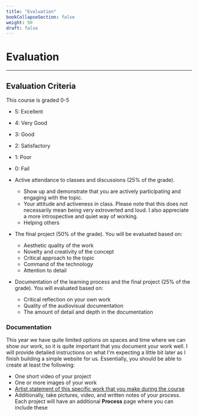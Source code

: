 ```yaml
---
title: "Evaluation"
bookCollapseSection: false
weight: 90
draft: false
---
```


# Evaluation

---

## Evaluation Criteria

This course is graded 0-5

- 5: Excellent
- 4: Very Good
- 3: Good
- 2: Satisfactory
- 1: Poor
- 0: Fail

- Active attendance to classes and discussions (25% of the grade).
    - Show up and demonstrate that you are actively participating and engaging with the topic.
    - Your attitude and activeness in class. Please note that this does not necessarily mean being very extroverted and loud. I also appreciate a more introspective and quiet way of working.
    - Helping others
- The final project (50% of the grade). You will be evaluated based on:
    - Aesthetic quality of the work
    - Novelty and creativity of the concept
    - Critical approach to the topic
    - Command of the technology
    - Attention to detail
- Documentation of the learning process and the final project (25% of the grade). You will evaluated based on:
    - Critical reflection on your own work
    - Quality of the audiovisual documentation
    - The amount of detail and depth in the documentation

### Documentation

This year we have quite limited options on spaces and time where we can show our work, so it is quite important that you document your work well. I will provide detailed instructions on what I'm expecting a little bit later as I finish building a simple website for us. Essentially, you should be able to create at least the following:

- One short video of your project
- One or more images of your work
- [Artist statement of this specific work that you make during the course](https://www.gyst-ink.com/artist-statement-guidelines)
- Additionally, take pictures, video, and written notes of your process. Each project will have an additional **Process** page where you can include these 